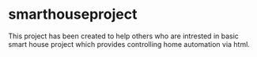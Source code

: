 # smarthouseproject

This project has been created to help others who are intrested in basic smart house project which provides controlling home automation via html.

